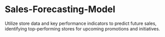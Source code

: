 # Sales-Forecasting-Model
Utilize store data and key performance indicators to predict future sales, identifying top-performing stores for upcoming promotions and initiatives.
